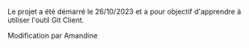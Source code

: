 Le projet a été démarré le 26/10/2023 et a pour objectif d'apprendre à utiliser l'outil Git Client.

Modification par Amandine
